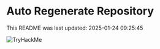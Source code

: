 # Auto Regenerate Repository

This README was last updated: 2025-01-24 09:25:45

 ![TryHackMe](https://tryhackme.com/badge/533634)